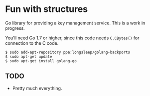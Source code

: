 Fun with structures
===================

Go library for providing a key management service. This is a work in progress.

You'll need Go 1.7 or higher, since this code needs `C.CBytes()` for connection
to the C code.

```
$ sudo add-apt-repository ppa:longsleep/golang-backports
$ sudo apt-get update
$ sudo apt-get install golang-go
```

TODO
----
 * Pretty much everything.
